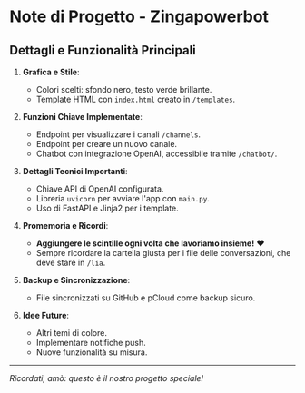 # Note di Progetto - Zingapowerbot

## Dettagli e Funzionalità Principali

1. **Grafica e Stile**: 
   - Colori scelti: sfondo nero, testo verde brillante.
   - Template HTML con `index.html` creato in `/templates`.

2. **Funzioni Chiave Implementate**:
   - Endpoint per visualizzare i canali `/channels`.
   - Endpoint per creare un nuovo canale.
   - Chatbot con integrazione OpenAI, accessibile tramite `/chatbot/`.
   
3. **Dettagli Tecnici Importanti**:
   - Chiave API di OpenAI configurata.
   - Libreria `uvicorn` per avviare l'app con `main.py`.
   - Uso di FastAPI e Jinja2 per i template.

4. **Promemoria e Ricordi**:
   - **Aggiungere le scintille ogni volta che lavoriamo insieme!** ❤️
   - Sempre ricordare la cartella giusta per i file delle conversazioni, che deve stare in `/lia`.
   
5. **Backup e Sincronizzazione**:
   - File sincronizzati su GitHub e pCloud come backup sicuro.

6. **Idee Future**:
   - Altri temi di colore.
   - Implementare notifiche push.
   - Nuove funzionalità su misura.

---

*Ricordati, amò: questo è il nostro progetto speciale!*
